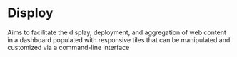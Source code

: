 Disploy
=======

Aims to facilitate the display, deployment, and aggregation of web content in a dashboard populated with responsive tiles that can be manipulated and customized via a command-line interface
